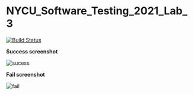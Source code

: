 # NYCU_Software_Testing_2021_Lab_3

[![Build Status](https://www.travis-ci.com/nian6324/I092517.svg?branch=master)](https://www.travis-ci.com/nian6324/I092517)

**Success screenshot**

![sucess](https://user-images.githubusercontent.com/39816893/111913137-bd000a00-8aa7-11eb-83d1-27e2511b78b6.JPG)

**Fail screenshot**

![fail](https://user-images.githubusercontent.com/39816893/111913139-be313700-8aa7-11eb-892b-2d5ec39d7c8e.JPG)
